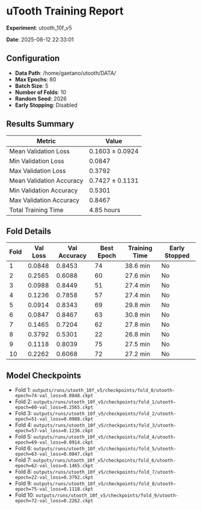 # uTooth Training Report

**Experiment**: utooth_10f_v5

**Date**: 2025-08-12 22:33:01

## Configuration

- **Data Path**: /home/gaetano/utooth/DATA/
- **Max Epochs**: 80
- **Batch Size**: 5
- **Number of Folds**: 10
- **Random Seed**: 2026
- **Early Stopping**: Disabled

## Results Summary

| Metric | Value |
| --- | --- |
| Mean Validation Loss | 0.1603 ± 0.0924 |
| Min Validation Loss | 0.0847 |
| Max Validation Loss | 0.3792 |
| Mean Validation Accuracy | 0.7427 ± 0.1131 |
| Min Validation Accuracy | 0.5301 |
| Max Validation Accuracy | 0.8467 |
| Total Training Time | 4.85 hours |

## Fold Details

| Fold | Val Loss | Val Accuracy | Best Epoch | Training Time | Early Stopped |
| --- | --- | --- | --- | --- | --- |
| 1 | 0.0848 | 0.8453 | 74 | 38.6 min | No |
| 2 | 0.2565 | 0.6088 | 60 | 27.6 min | No |
| 3 | 0.0988 | 0.8449 | 51 | 27.4 min | No |
| 4 | 0.1236 | 0.7858 | 57 | 27.4 min | No |
| 5 | 0.0914 | 0.8343 | 69 | 29.8 min | No |
| 6 | 0.0847 | 0.8467 | 63 | 30.8 min | No |
| 7 | 0.1465 | 0.7204 | 62 | 27.8 min | No |
| 8 | 0.3792 | 0.5301 | 22 | 26.8 min | No |
| 9 | 0.1118 | 0.8039 | 75 | 27.5 min | No |
| 10 | 0.2262 | 0.6068 | 72 | 27.2 min | No |

## Model Checkpoints

- Fold 1: `outputs/runs/utooth_10f_v5/checkpoints/fold_0/utooth-epoch=74-val_loss=0.0848.ckpt`
- Fold 2: `outputs/runs/utooth_10f_v5/checkpoints/fold_1/utooth-epoch=60-val_loss=0.2565.ckpt`
- Fold 3: `outputs/runs/utooth_10f_v5/checkpoints/fold_2/utooth-epoch=51-val_loss=0.0988.ckpt`
- Fold 4: `outputs/runs/utooth_10f_v5/checkpoints/fold_3/utooth-epoch=57-val_loss=0.1236.ckpt`
- Fold 5: `outputs/runs/utooth_10f_v5/checkpoints/fold_4/utooth-epoch=69-val_loss=0.0914.ckpt`
- Fold 6: `outputs/runs/utooth_10f_v5/checkpoints/fold_5/utooth-epoch=63-val_loss=0.0847.ckpt`
- Fold 7: `outputs/runs/utooth_10f_v5/checkpoints/fold_6/utooth-epoch=62-val_loss=0.1465.ckpt`
- Fold 8: `outputs/runs/utooth_10f_v5/checkpoints/fold_7/utooth-epoch=22-val_loss=0.3792.ckpt`
- Fold 9: `outputs/runs/utooth_10f_v5/checkpoints/fold_8/utooth-epoch=75-val_loss=0.1118.ckpt`
- Fold 10: `outputs/runs/utooth_10f_v5/checkpoints/fold_9/utooth-epoch=72-val_loss=0.2262.ckpt`
